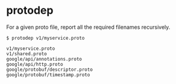 # protodep

For a given proto file, report all the required filenames recursively.

    $ protodep v1/myservice.proto

    v1/myservice.proto
    v1/shared.proto
    google/api/annotations.proto
    google/api/http.proto
    google/protobuf/descriptor.proto
    google/protobuf/timestamp.proto